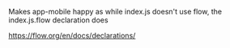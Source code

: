 Makes app-mobile happy as while index.js doesn't use flow, the index.js.flow declaration does

https://flow.org/en/docs/declarations/